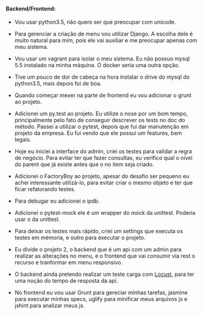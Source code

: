 #### Backend/Frontend:

* Vou usar python3.5, não quero ser que preocupar com unicode.
* Para gerenciar a criação de menu vou utilizar Django. A escolha dele é muito natural para mim,
pois ele vai auxiliar e me preocupar apenas com meu sistema.

* Vou usar um vagrant para isolar o meu sistema. Eu não possuo mysql 5.5 instalado na minha máquina.
O docker seria uma outra opção.

* Tive um pouco de dor de cabeça na hora instalar o drive do mysql do python3.5,
mais depois foi de boa.

* Quando começar mexer na parte de frontend eu vou adicionar o grunt ao projeto.
* Adicionei um py.test ao projeto. Eu utilize o nose por um bom tempo, principalmente pelo fato
de conseguir descrever os tests no doc do método. Passei a utilizar o pytest, depois que fui dar
manutenção em projeto da empresa. Eu fui vendo que ele possui um features, bem legais.

* Hoje eu iniciei a interface do admin, criei os testes para validar a regra de negócio. Para evitar ter
que fazer consultas, eu verifico qual o nível do parent que já existe antes que o no item seja criado.
* Adicionei o FactoryBoy ao projeto, apesar do desafio ser pequeno eu achei interessante utilizá-lo,
para evitar criar o mesmo objeto e ter que ficar refatorando testes.
* Para debugar eu adicionei o ipdb.
* Adicionei o pytest-mock ele é um wrapper do mock da unittest. Poderia usar o da unittest.

* Para deixar os testes mais rápido, criei um settings que executa os testes em mémoria, e outro para
executar o projeto.

* Eu divide o projeto 2, o backend que é um api com um admin para realizar as alterações no menu,
e o frontend que vai consumir via rest o recurso e tranformar em menu responsivo.
* O backend ainda pretendo realizar um teste carga com [Locust](http://locust.io), para ter uma noção
do tempo de resposta da api.
* No frontend eu vou usar Grunt para gereciar minhas tarefas, jasmine para executar minhas specs, uglify
para minificar meus arquivos js e jshint para analizar meus js.
